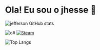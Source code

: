 # Ola! Eu sou o jhesse 🙋 

![jefferson GitHub stats](https://github-readme-stats.vercel.app/api?username=pan18j&show_icons=true&theme=radical) 

![c#](https://img.shields.io/badge/C%23-239120?style=for-the-badge&logo=c-sharp&logoColor=white)
[![Steam](https://img.shields.io/badge/Steam-000000?style=for-the-badge&logo=steam&logoColor=white)]() 

![Top Langs](https://github-readme-stats.vercel.app/api/top-langs/?username=pan18j&theme=blue-green)
